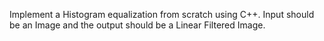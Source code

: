 Implement a Histogram equalization from scratch using C++. Input should be an Image and 
the output should be a Linear Filtered Image.
